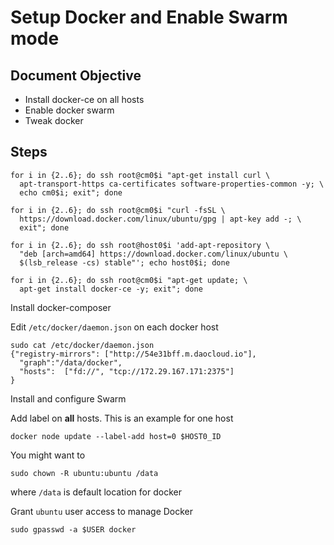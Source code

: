 # Setup Docker and Enable Swarm mode

## Document Objective
- Install docker-ce on all hosts
- Enable docker swarm
- Tweak docker

## Steps

```
for i in {2..6}; do ssh root@cm0$i "apt-get install curl \
  apt-transport-https ca-certificates software-properties-common -y; \
  echo cm0$i; exit"; done
```

```
for i in {2..6}; do ssh root@cm0$i "curl -fsSL \
  https://download.docker.com/linux/ubuntu/gpg | apt-key add -; \
  exit"; done
```

```
for i in {2..6}; do ssh root@host0$i 'add-apt-repository \
  "deb [arch=amd64] https://download.docker.com/linux/ubuntu \
  $(lsb_release -cs) stable"'; echo host0$i; done
```

```
for i in {2..6}; do ssh root@cm0$i "apt-get update; \
  apt-get install docker-ce -y; exit"; done
```

Install docker-composer

Edit ```/etc/docker/daemon.json``` on each docker host

```
sudo cat /etc/docker/daemon.json
{"registry-mirrors": ["http://54e31bff.m.daocloud.io"],
  "graph":"/data/docker",
  "hosts":  ["fd://", "tcp://172.29.167.171:2375"]
}
```

Install and configure Swarm

Add label on __all__ hosts. This is an example for one host

```
docker node update --label-add host=0 $HOST0_ID
```

You might want to

```
sudo chown -R ubuntu:ubuntu /data
```

where ```/data``` is default location for docker

Grant ```ubuntu``` user access to manage Docker

```
sudo gpasswd -a $USER docker
```
